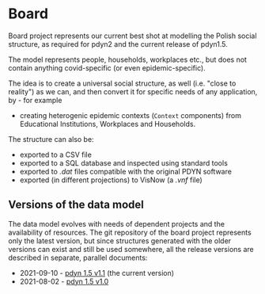 # Board

Board project represents our current best shot at modelling the Polish social structure,
as required for pdyn2 and the current release of pdyn1.5.

The model represents people, households, workplaces etc., but does not contain
anything covid-specific (or even epidemic-specific).

The idea is to create a universal social structure, as well (i.e. "close to reality")
as we can, and then convert it for specific needs of any application, by - for example
- creating heterogenic epidemic contexts (`Context` components) from Educational Institutions, Workplaces
  and Households.
 
The structure can also be:

- exported to a CSV file
- exported to a SQL database and inspected using standard tools
- exported to _.dat_ files compatible with the original PDYN software
- exported (in different projections) to VisNow (a _.vnf_ file)

## Versions of the data model

The data model evolves with needs of dependent projects and the availability
of resources. The git repository of the board project represents only the latest version,
but since structures generated with the older versions can exist and still be used somewhere,
all the release versions are described in separate, parallel documents:

- 2021-09-10 - [pdyn 1.5 v1.1](pdyn15_v1_1/model_pdyn15_v1_1.md) (the current version)
- 2021-08-02 - [pdyn 1.5 v1.0](pdyn15_v1_0)


